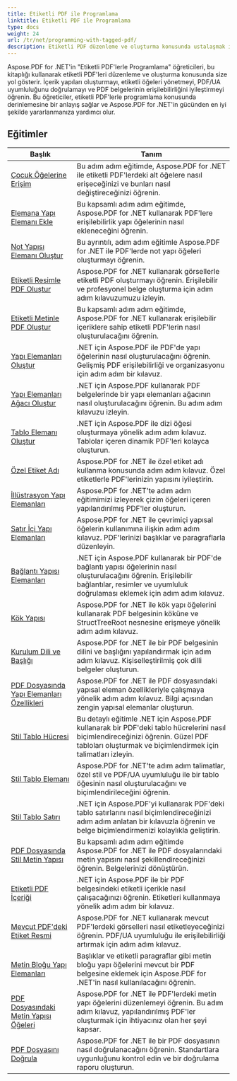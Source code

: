 ```yaml
---
title: Etiketli PDF ile Programlama
linktitle: Etiketli PDF ile Programlama
type: docs
weight: 24
url: /tr/net/programming-with-tagged-pdf/
description: Etiketli PDF düzenleme ve oluşturma konusunda ustalaşmak için Aspose.PDF for .NET'in Etiketli PDF ile Programlama eğitimlerine göz atın.
---
```


Aspose.PDF for .NET'in "Etiketli PDF'lerle Programlama" öğreticileri, bu kitaplığı kullanarak etiketli PDF'leri düzenleme ve oluşturma konusunda size yol gösterir. İçerik yapıları oluşturmayı, etiketli öğeleri yönetmeyi, PDF/UA uyumluluğunu doğrulamayı ve PDF belgelerinin erişilebilirliğini iyileştirmeyi öğrenin. Bu öğreticiler, etiketli PDF'lerle programlama konusunda derinlemesine bir anlayış sağlar ve Aspose.PDF for .NET'in gücünden en iyi şekilde yararlanmanıza yardımcı olur.

## Eğitimler
| Başlık | Tanım |
| --- | --- | 
| [Çocuk Öğelerine Erişim](./access-children-elements/) | Bu adım adım eğitimde, Aspose.PDF for .NET ile etiketli PDF'lerdeki alt öğelere nasıl erişeceğinizi ve bunları nasıl değiştireceğinizi öğrenin. |  
| [Elemana Yapı Elemanı Ekle](./add-structure-element-into-element/) | Bu kapsamlı adım adım eğitimde, Aspose.PDF for .NET kullanarak PDF'lere erişilebilirlik yapı öğelerinin nasıl ekleneceğini öğrenin. |  
| [Not Yapısı Elemanı Oluştur](./create-note-structure-element/) | Bu ayrıntılı, adım adım eğitimle Aspose.PDF for .NET ile PDF'lerde not yapı öğeleri oluşturmayı öğrenin. |  
| [Etiketli Resimle PDF Oluştur](./create-pdf-with-tagged-image/) | Aspose.PDF for .NET kullanarak görsellerle etiketli PDF oluşturmayı öğrenin. Erişilebilir ve profesyonel belge oluşturma için adım adım kılavuzumuzu izleyin. |  
| [Etiketli Metinle PDF Oluştur](./create-pdf-with-tagged-text/) | Bu kapsamlı adım adım eğitimde, Aspose.PDF for .NET kullanarak erişilebilir içeriklere sahip etiketli PDF'lerin nasıl oluşturulacağını öğrenin. |  
| [Yapı Elemanları Oluştur](./create-structure-elements/) | .NET için Aspose.PDF ile PDF'de yapı öğelerinin nasıl oluşturulacağını öğrenin. Gelişmiş PDF erişilebilirliği ve organizasyonu için adım adım bir kılavuz. |  
| [Yapı Elemanları Ağacı Oluştur](./create-structure-elements-tree/) | .NET için Aspose.PDF kullanarak PDF belgelerinde bir yapı elemanları ağacının nasıl oluşturulacağını öğrenin. Bu adım adım kılavuzu izleyin. |  
| [Tablo Elemanı Oluştur](./create-table-element/) | .NET için Aspose.PDF ile dizi öğesi oluşturmaya yönelik adım adım kılavuz. Tablolar içeren dinamik PDF'leri kolayca oluşturun. |  
| [Özel Etiket Adı](./custom-tag-name/) | Aspose.PDF for .NET ile özel etiket adı kullanma konusunda adım adım kılavuz. Özel etiketlerle PDF'lerinizin yapısını iyileştirin. |  
| [İllüstrasyon Yapı Elemanları](./illustration-structure-elements/) | Aspose.PDF for .NET'te adım adım eğitimimizi izleyerek çizim öğeleri içeren yapılandırılmış PDF'ler oluşturun. |  
| [Satır İçi Yapı Elemanları](./inline-structure-elements/) | Aspose.PDF for .NET ile çevrimiçi yapısal öğelerin kullanımına ilişkin adım adım kılavuz. PDF'lerinizi başlıklar ve paragraflarla düzenleyin. |  
| [Bağlantı Yapısı Elemanları](./link-structure-elements/) | .NET için Aspose.PDF kullanarak bir PDF'de bağlantı yapısı öğelerinin nasıl oluşturulacağını öğrenin. Erişilebilir bağlantılar, resimler ve uyumluluk doğrulaması eklemek için adım adım kılavuz. |  
| [Kök Yapısı](./root-structure/) | Aspose.PDF for .NET ile kök yapı öğelerini kullanarak PDF belgesinin köküne ve StructTreeRoot nesnesine erişmeye yönelik adım adım kılavuz. |  
| [Kurulum Dili ve Başlığı](./setup-language-and-title/) | Aspose.PDF for .NET ile bir PDF belgesinin dilini ve başlığını yapılandırmak için adım adım kılavuz. Kişiselleştirilmiş çok dilli belgeler oluşturun. |  
| [PDF Dosyasında Yapı Elemanları Özellikleri](./structure-elements-properties/) | Aspose.PDF for .NET ile PDF dosyasındaki yapısal eleman özellikleriyle çalışmaya yönelik adım adım kılavuz. Bilgi açısından zengin yapısal elemanlar oluşturun. |  
| [Stil Tablo Hücresi](./style-table-cell/) | Bu detaylı eğitimle .NET için Aspose.PDF kullanarak bir PDF'deki tablo hücrelerini nasıl biçimlendireceğinizi öğrenin. Güzel PDF tabloları oluşturmak ve biçimlendirmek için talimatları izleyin. |  
| [Stil Tablo Elemanı](./style-table-element/) | Aspose.PDF for .NET'te adım adım talimatlar, özel stil ve PDF/UA uyumluluğu ile bir tablo öğesinin nasıl oluşturulacağını ve biçimlendirileceğini öğrenin. |  
| [Stil Tablo Satırı](./style-table-row/) | .NET için Aspose.PDF'yi kullanarak PDF'deki tablo satırlarını nasıl biçimlendireceğinizi adım adım anlatan bir kılavuzla öğrenin ve belge biçimlendirmenizi kolaylıkla geliştirin. |  
| [PDF Dosyasında Stil Metin Yapısı](./style-text-structure/) | Bu kapsamlı adım adım eğitimde Aspose.PDF for .NET ile PDF dosyalarındaki metin yapısını nasıl şekillendireceğinizi öğrenin. Belgelerinizi dönüştürün. |  
| [Etiketli PDF İçeriği](./tagged-pdf-content/) | .NET için Aspose.PDF ile bir PDF belgesindeki etiketli içerikle nasıl çalışacağınızı öğrenin. Etiketleri kullanmaya yönelik adım adım bir kılavuz. |  
| [Mevcut PDF'deki Etiket Resmi](./tag-image-in-existing-pdf/) | Aspose.PDF for .NET kullanarak mevcut PDF'lerdeki görselleri nasıl etiketleyeceğinizi öğrenin. PDF/UA uyumluluğu ile erişilebilirliği artırmak için adım adım kılavuz. |  
| [Metin Bloğu Yapı Elemanları](./text-block-structure-elements/) | Başlıklar ve etiketli paragraflar gibi metin bloğu yapı öğelerini mevcut bir PDF belgesine eklemek için Aspose.PDF for .NET'in nasıl kullanılacağını öğrenin. |  
| [PDF Dosyasındaki Metin Yapısı Öğeleri](./text-structure-elements/) | Aspose.PDF for .NET ile PDF'lerdeki metin yapı öğelerini düzenlemeyi öğrenin. Bu adım adım kılavuz, yapılandırılmış PDF'ler oluşturmak için ihtiyacınız olan her şeyi kapsar. |  
| [PDF Dosyasını Doğrula](./validate-pdf/) | Aspose.PDF for .NET ile bir PDF dosyasının nasıl doğrulanacağını öğrenin. Standartlara uygunluğunu kontrol edin ve bir doğrulama raporu oluşturun. |  